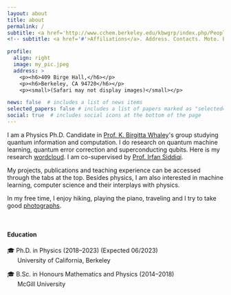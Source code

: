 ```yaml
---
layout: about
title: about
permalink: /
subtitle: <a href='http://www.cchem.berkeley.edu/kbwgrp/index.php/People/HaoranLiao'>University of California, Berkeley</a>
<!-- subtitle: <a href='#'>Affiliations</a>. Address. Contacts. Moto. Etc. -->

profile:
  align: right
  image: my_pic.jpeg
  address: >
    <p><h6>409 Birge Hall,</h6></p>
    <p><h6>Berkeley, CA 94720</h6></p>
    <p><small>(Safari may not display images)</small></p>

news: false  # includes a list of news items
selected_papers: false # includes a list of papers marked as "selected={true}"
social: true  # includes social icons at the bottom of the page
---
```


I am a Physics Ph.D. Candidate in <a href="http://www.cchem.berkeley.edu/kbwgrp/index.php/People/BirgittaWhaley">Prof. K. Birgitta Whaley</a>'s group studying quantum information and computation. I do research on quantum machine learning, quantum error correction and superconducting qubits. Here is my research <a href='https://marwahaha.github.io/arxiv-wordcloud/?author=Haoran%20Liao'>wordcloud</a>. I am co-supervised by <a href="http://qnl.berkeley.edu/team-view/team/">Prof. Irfan Siddiqi</a>.

My projects, publications and teaching experience can be accessed through the tabs at the top. Besides physics, I am also interested in machine learning, computer science and their interplays with physics.

In my free time, I enjoy hiking, playing the piano, traveling and I try to take good <a href="https://lhr.myportfolio.com/">photographs</a>. 

<br>

<h4>Education</h4>
🎓 Ph.D. in Physics (2018&ndash;2023) (Expected 06/2023) <br>
&nbsp;&nbsp;&nbsp;&nbsp;&nbsp;&nbsp;University of California, Berkeley

🎓 B.Sc. in Honours Mathematics and Physics (2014&ndash;2018) <br>
&nbsp;&nbsp;&nbsp;&nbsp;&nbsp;&nbsp;McGill University

<!-- Write your biography here. Tell the world about yourself. Link to your favorite [subreddit](http://reddit.com). You can put a picture in, too. The code is already in, just name your picture `prof_pic.jpg` and put it in the `img/` folder.

Put your address / P.O. box / other info right below your picture. You can also disable any these elements by editing `profile` property of the YAML header of your `_pages/about.md`. Edit `_bibliography/papers.bib` and Jekyll will render your [publications page](/al-folio/publications/) automatically.

Link to your social media connections, too. This theme is set up to use [Font Awesome icons](http://fortawesome.github.io/Font-Awesome/) and [Academicons](https://jpswalsh.github.io/academicons/), like the ones below. Add your Facebook, Twitter, LinkedIn, Google Scholar, or just disable all of them.
 -->
